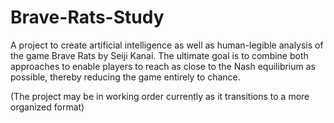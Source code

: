 # Brave-Rats-Study
 A project to create artificial intelligence as well as human-legible analysis of the game Brave Rats by Seiji Kanai. The ultimate goal is to combine both approaches to enable players to reach as close to the Nash equilibrium as possible, thereby reducing the game entirely to chance.

(The project may be in working order currently as it transitions to a more organized format)
